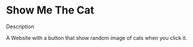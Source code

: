 # Show Me The Cat

Description

A Website with a button that show random image of cats when you click it.
